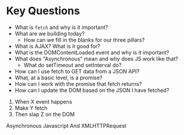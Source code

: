 # Key Questions
* What is `fetch` and why is it important?
* What are we building today? 
  * How can we fill in the blanks for our three pillars?
* What is AJAX? What is it good for?
* What is the DOMContentLoaded event and why is it important?
* What does "Asynchronous" mean and why does JS work like that?
  * What do setTimeout and setInterval do?
* How can I use fetch to GET data from a JSON API?
* What, at a basic level, is a promise?
* How can I work with the promise that fetch returns?
* How can I update the DOM based on the JSON I have fetched?

1. When X event happens
2. Make Y fetch
3. Then slap Z on the DOM

Asynchronous
Javascript
And
XMLHTTPRequest

